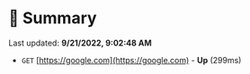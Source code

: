 # 📖 Summary
Last updated: **9/21/2022, 9:02:48 AM**

- `GET` [https://google.com](https://google.com) - **Up** (299ms)
